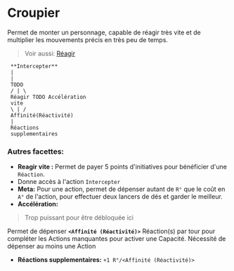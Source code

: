 # Croupier

Permet de monter un personnage, capable de réagir très vite et de multiplier les mouvements précis en très peu de temps.

> Voir aussi: [Réagir](https://trello.com/c/ZWO9M2ej)


```
 **Intercepter**
 |
 |
 TODO
 / | \
 Réagir TODO Accélération 
 vite
 \ | /
 Affinité(Réactivité)
 |
 Réactions
 supplementaires 
```

### Autres facettes:
* **Reagir vite :**
 Permet de payer 5 points d'initiatives pour bénéficier d'une `Réaction`.
* Donne accès à l'action `Intercepter`
* **Meta:**
 Pour une action, permet de dépenser autant de `R°` que le coût en `A°` de l'action, pour effectuer deux lancers de dés et garder le meilleur. 
* **Accélération:**
 > Trop puissant pour être débloquée ici
 
 Permet de dépenser **`<Affinité (Réactivité)>`** Réaction(s) par tour pour compléter les Actions manquantes pour activer une Capacité.
 Nécessité de dépenser au moins une Action
* **Réactions supplementaires:** 
 `+1 R°/<Affinité (Réactivité)>`
